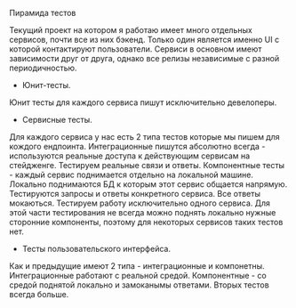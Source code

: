Пирамида тестов

Текущий проект на котором я работаю имеет много отдельных сервисов, 
почти все из них бэкенд. Только один является именно UI с которой контактируют
 пользователи. Сервиси в основном имеют зависимости друг от друга,
  однако все релизы независимые с разной периодичностью.

* Юнит-тесты.

Юнит тесты для каждого сервиса пишут исключительно девелоперы.


* Сервисные тесты.

Для каждого сервиса у нас есть 2 типа тестов которые мы пишем для кождого ендпоинта.
Интеграционные пишутся абсолютно всегда - используются реальные доступа к действующим 
сервисам на стейдженге. Тестируем реальные связи и ответы.
Компонентные тесты - каждый сервис поднимается отдельно на локальной машине. 
Локально поднимаются БД к которым этот сервис общается напрямую. Тестируются запросы 
и ответы конкретного сервиса. Все ответы мокаються. Тестируем работу 
исключительно одного сервиса.
Для этой части тестирования не всегда можно поднять локально нужные сторонние 
компоненты, поэтому для некоторых сервисов таких тестов нет.

* Тесты пользовательского интерфейса.

Как и предыдущие имеют 2 типа - интеграционные и компонетны. 
Интеграционные работают с реальной средой. 
Компонентные - со средой поднятой локально и замоканымы ответами. 
Вторых тестов всегда больше.